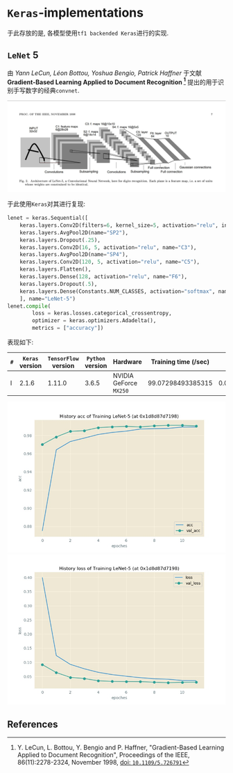 # `Keras`-implementations

于此存放的是, 各模型使用`tf1 backended Keras`进行的实现.

## `LeNet` 5

由 *Yann LeCun, Léon Bottou, Yoshua Bengio, Patrick Haffner* 于文献 **Gradient-Based Learning Applied to Document Recognition [^1]** 提出的用于识别手写数字的经典`convnet`.

![](assets/LeNet-5.jpeg)

于此使用`Keras`对其进行复现:

```py Python
lenet = keras.Sequential([
    keras.layers.Conv2D(filters=6, kernel_size=5, activation="relu", input_shape=Constants.INPUT_SHAPE, name="C1"),
    keras.layers.AvgPool2D(name="SP2"),
    keras.layers.Dropout(.25),
    keras.layers.Conv2D(16, 5, activation="relu", name="C3"),
    keras.layers.AvgPool2D(name="SP4"),
    keras.layers.Conv2D(120, 5, activation="relu", name="C5"),
    keras.layers.Flatten(),
    keras.layers.Dense(128, activation="relu", name="F6"),
    keras.layers.Dropout(.5),
    keras.layers.Dense(Constants.NUM_CLASSES, activation="softmax", name="Output"),
    ], name="LeNet-5")
lenet.compile(
        loss = keras.losses.categorical_crossentropy,
        optimizer = keras.optimizers.Adadelta(),
        metrics = ["accuracy"])
```

表现如下:

| `#` | `Keras` version | `TensorFlow` version | `Python` version | Hardware | Training time (/sec) | Testing Loss | Testing Acc |
|-----|-----------------|----------------------|------------------|----------|----------------------|--------------|-------------|
| I | 2.1.6 | 1.11.0 | 3.6.5 | NVIDIA GeForce `MX250` | 99.07298493385315 | 0.029901272440085995 | 0.9905 |

![](logs-lenet/LeNet-5-acc.1649035239.3396833.jpeg)![](logs-lenet/LeNet-5-loss.1649035239.607451.jpeg)

## References

[^1]: Y. LeCun, L. Bottou, Y. Bengio and P. Haffner, "Gradient-Based Learning Applied to Document Recognition", Proceedings of the IEEE, 86(11):2278-2324, November 1998, [doi: `10.1109/5.726791`](https://ieeexplore.ieee.org/document/726791)
